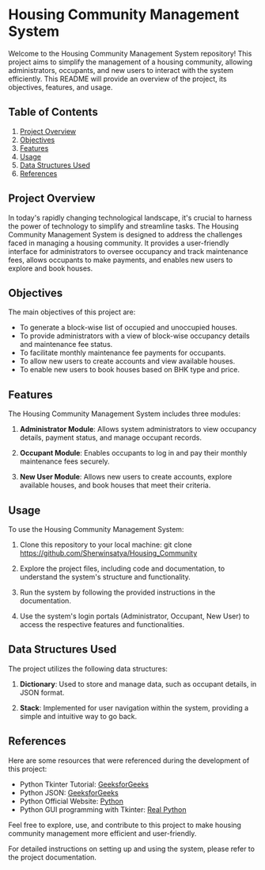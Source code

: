 # Housing Community Management System

Welcome to the Housing Community Management System repository! This project aims to simplify the management of a housing community, allowing administrators, occupants, and new users to interact with the system efficiently. This README will provide an overview of the project, its objectives, features, and usage.

## Table of Contents

1. [Project Overview](#project-overview)
2. [Objectives](#objectives)
3. [Features](#features)
4. [Usage](#usage)
5. [Data Structures Used](#data-structures-used)
6. [References](#references)

## Project Overview

In today's rapidly changing technological landscape, it's crucial to harness the power of technology to simplify and streamline tasks. The Housing Community Management System is designed to address the challenges faced in managing a housing community. It provides a user-friendly interface for administrators to oversee occupancy and track maintenance fees, allows occupants to make payments, and enables new users to explore and book houses.

## Objectives

The main objectives of this project are:

- To generate a block-wise list of occupied and unoccupied houses.
- To provide administrators with a view of block-wise occupancy details and maintenance fee status.
- To facilitate monthly maintenance fee payments for occupants.
- To allow new users to create accounts and view available houses.
- To enable new users to book houses based on BHK type and price.

## Features

The Housing Community Management System includes three modules:

1. **Administrator Module**: Allows system administrators to view occupancy details, payment status, and manage occupant records.

2. **Occupant Module**: Enables occupants to log in and pay their monthly maintenance fees securely.

3. **New User Module**: Allows new users to create accounts, explore available houses, and book houses that meet their criteria.

## Usage

To use the Housing Community Management System:

1. Clone this repository to your local machine: git clone https://github.com/Sherwinsatya/Housing_Community
   
2. Explore the project files, including code and documentation, to understand the system's structure and functionality.

3. Run the system by following the provided instructions in the documentation.

4. Use the system's login portals (Administrator, Occupant, New User) to access the respective features and functionalities.

## Data Structures Used

The project utilizes the following data structures:

1. **Dictionary**: Used to store and manage data, such as occupant details, in JSON format.

2. **Stack**: Implemented for user navigation within the system, providing a simple and intuitive way to go back.

## References

Here are some resources that were referenced during the development of this project:

- Python Tkinter Tutorial: [GeeksforGeeks](https://www.geeksforgeeks.org/python-tkinter-tutorial/)
- Python JSON: [GeeksforGeeks](https://www.geeksforgeeks.org/python-json/)
- Python Official Website: [Python](https://www.python.org/)
- Python GUI programming with Tkinter: [Real Python](https://realpython.com/python-gui-tkinter/)

Feel free to explore, use, and contribute to this project to make housing community management more efficient and user-friendly.

For detailed instructions on setting up and using the system, please refer to the project documentation.

